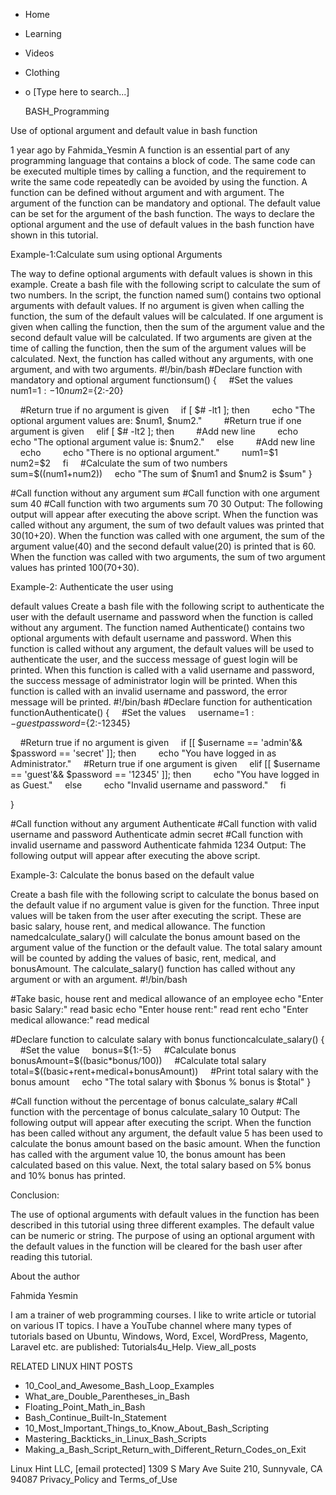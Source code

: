 





















































* Home
* Learning
* Videos
* Clothing
*
  o [Type here to search...]


   BASH_Programming


Use of optional argument and default value in bash function

1 year ago
by Fahmida_Yesmin
A function is an essential part of any programming language that contains a
block of code. The same code can be executed multiple times by calling a
function, and the requirement to write the same code repeatedly can be avoided
by using the function. A function can be defined without argument and with
argument. The argument of the function can be mandatory and optional. The
default value can be set for the argument of the bash function. The ways to
declare the optional argument and the use of default values in the bash
function have shown in this tutorial.

Example-1:Calculate sum using optional Arguments

The way to define optional arguments with default values is shown in this
example. Create a bash file with the following script to calculate the sum of
two numbers. In the script, the function named sum() contains two optional
arguments with default values. If no argument is given when calling the
function, the sum of the default values will be calculated. If one argument is
given when calling the function, then the sum of the argument value and the
second default value will be calculated. If two arguments are given at the time
of calling the function, then the sum of the argument values will be
calculated. Next, the function has called without any arguments, with one
argument, and with two arguments.
#!/bin/bash
#Declare function with mandatory and optional argument
functionsum()
{
    #Set the values
    num1=${1:-10}
    num2=${2:-20}

    #Return true if no argument is given
    if [ $# -lt1 ]; then
        echo "The optional argument values are: $num1, $num2."
        #Return true if one argument is given
    elif [ $# -lt2 ]; then
        #Add new line
        echo
        echo "The optional argument value is: $num2."
    else
        #Add new line
        echo
        echo "There is no optional argument."
        num1=$1
        num2=$2
    fi
    #Calculate the sum of two numbers
    sum=$((num1+num2))
    echo "The sum of $num1 and $num2 is $sum"
}

#Call function without any argument
sum
#Call function with one argument
sum 40
#Call function with two arguments
sum 70 30
Output:
The following output will appear after executing the above script. When the
function was called without any argument, the sum of two default values was
printed that 30(10+20). When the function was called with one argument, the sum
of the argument value(40) and the second default value(20) is printed that is
60. When the function was called with two arguments, the sum of two argument
values has printed 100(70+30).

Example-2: Authenticate the user using

default values
Create a bash file with the following script to authenticate the user with the
default username and password when the function is called without any argument.
The function named Authenticate() contains two optional arguments with default
username and password. When this function is called without any argument, the
default values will be used to authenticate the user, and the success message
of guest login will be printed. When this function is called with a valid
username and password, the success message of administrator login will be
printed. When this function is called with an invalid username and password,
the error message will be printed.
#!/bin/bash
#Declare function for authentication
functionAuthenticate()
{
    #Set the values
    username=${1:-guest}
    password=${2:-12345}

    #Return true if no argument is given
    if [[ $username == 'admin'&& $password == 'secret' ]]; then
        echo "You have logged in as Administrator."
    #Return true if one argument is given
    elif [[ $username == 'guest'&& $password == '12345' ]]; then
        echo "You have logged in as Guest."
    else
        echo "Invalid username and password."
    fi

}

#Call function without any argument
Authenticate
#Call function with valid username and password
Authenticate admin secret
#Call function with invalid username and password
Authenticate fahmida 1234
Output:
The following output will appear after executing the above script.

Example-3: Calculate the bonus based on the default value

Create a bash file with the following script to calculate the bonus based on
the default value if no argument value is given for the function. Three input
values will be taken from the user after executing the script. These are basic
salary, house rent, and medical allowance. The function namedcalculate_salary()
will calculate the bonus amount based on the argument value of the function or
the default value. The total salary amount will be counted by adding the values
of basic, rent, medical, and bonusAmount. The calculate_salary() function has
called without any argument or with an argument.
#!/bin/bash

#Take basic, house rent and medical allowance of an employee
echo "Enter basic Salary:"
read basic
echo "Enter house rent:"
read rent
echo "Enter medical allowance:"
read medical

#Declare function to calculate salary with bonus
functioncalculate_salary()
{
    #Set the value
    bonus=${1:-5}
    #Calculate bonus
    bonusAmount=$((basic*bonus/100))
    #Calculate total salary
    total=$((basic+rent+medical+bonusAmount))
    #Print total salary with the bonus amount
    echo "The total salary with $bonus % bonus is $total"
}

#Call function without the percentage of bonus
calculate_salary
#Call function with the percentage of bonus
calculate_salary 10
Output:
The following output will appear after executing the script. When the function
has been called without any argument, the default value 5 has been used to
calculate the bonus amount based on the basic amount. When the function has
called with the argument value 10, the bonus amount has been calculated based
on this value. Next, the total salary based on 5% bonus and 10% bonus has
printed.

Conclusion:

The use of optional arguments with default values in the function has been
described in this tutorial using three different examples. The default value
can be numeric or string. The purpose of using an optional argument with the
default values in the function will be cleared for the bash user after reading
this tutorial.


About the author


Fahmida Yesmin

I am a trainer of web programming courses. I like to write article or tutorial
on various IT topics. I have a YouTube channel where many types of tutorials
based on Ubuntu, Windows, Word, Excel, WordPress, Magento, Laravel etc. are
published: Tutorials4u_Help.
View_all_posts

RELATED LINUX HINT POSTS


* 10_Cool_and_Awesome_Bash_Loop_Examples
* What_are_Double_Parentheses_in_Bash
* Floating_Point_Math_in_Bash
* Bash_Continue_Built-In_Statement
* 10_Most_Important_Things_to_Know_About_Bash_Scripting
* Mastering_Backticks_in_Linux_Bash_Scripts
* Making_a_Bash_Script_Return_with_Different_Return_Codes_on_Exit

Linux Hint LLC, [email protected]
1309 S Mary Ave Suite 210, Sunnyvale, CA 94087
 Privacy_Policy and Terms_of_Use
